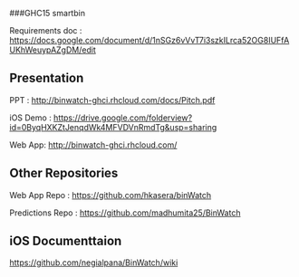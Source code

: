 ###GHC15 smartbin

Requirements doc : https://docs.google.com/document/d/1nSGz6vVvT7i3szkILrca52OG8IUFfAUKhWeuypAZgDM/edit

## Presentation

PPT   : http://binwatch-ghci.rhcloud.com/docs/Pitch.pdf

iOS Demo : https://drive.google.com/folderview?id=0ByqHXKZtJenqdWk4MFVDVnRmdTg&usp=sharing

Web App: http://binwatch-ghci.rhcloud.com/

## Other Repositories

Web App Repo : https://github.com/hkasera/binWatch

Predictions Repo : https://github.com/madhumita25/BinWatch

## iOS Documenttaion
https://github.com/negialpana/BinWatch/wiki
